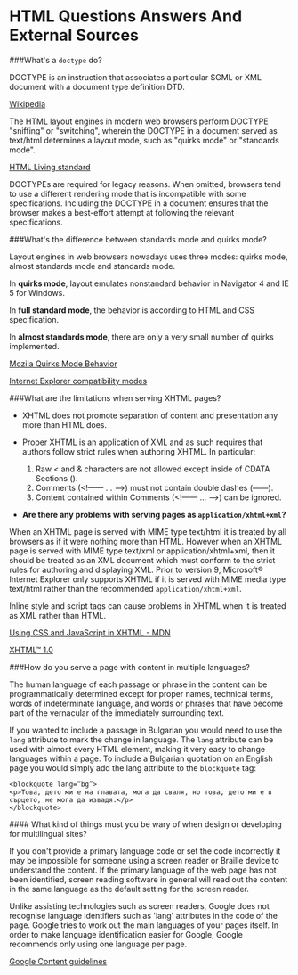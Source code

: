 # HTML Questions Answers And External Sources

###<a name='q1'>What's a `doctype` do? </a>
    
DOCTYPE is an instruction that associates a particular SGML or XML document with a document type definition DTD.

[Wikipedia](http://en.wikipedia.org/wiki/Document_type_declaration)

The HTML layout engines in modern web browsers perform DOCTYPE "sniffing" or "switching", wherein the DOCTYPE in a document served as text/html determines a layout mode, such as "quirks mode" or "standards mode".

[HTML Living standard](http://www.whatwg.org/specs/web-apps/current-work/multipage/syntax.html#the-doctype)

DOCTYPEs are required for legacy reasons. When omitted, browsers tend to use a different rendering mode that is incompatible with some specifications. Including the DOCTYPE in a document ensures that the browser makes a best-effort attempt at following the relevant specifications.


###<a name ='q2'>What's the difference between standards mode and quirks mode?</a>

Layout engines in web browsers nowadays uses three modes: quirks mode, almost standards mode and standards mode.

In **quirks mode**, layout emulates nonstandard behavior in Navigator 4 and IE 5 for Windows. 

In **full standard mode**, the behavior is according to HTML and CSS specification.

In **almost standards mode**, there are only a very small number of quirks implemented.
    
[Mozila Quirks Mode Behavior](https://developer.mozilla.org/en-US/docs/Mozilla_Quirks_Mode_Behavior)

[Internet Explorer compatibility modes](http://goo.gl/aJpR2X)
 
  
###<a name ='q3'>What are the limitations when serving XHTML pages?</a>

* XHTML does not promote separation of content and presentation any more than HTML does.

* Proper XHTML is an application of XML and as such requires that authors follow strict rules when authoring XHTML. In particular:
    1. Raw < and & characters are not allowed except inside of CDATA Sections (<![CDATA[ ... ]]>).
    1. Comments (<!—— ... ——>) must not contain double dashes (——).
    1. Content contained within Comments (<!—— ... ——>) can be ignored.
    
* __Are there any problems with serving pages as `application/xhtml+xml`?__


When an XHTML page is served with MIME type text/html it is treated by all browsers as if it were nothing more than HTML. 
However when an XHTML page is served with MIME type text/xml or application/xhtml+xml,
then it should be treated as an XML document which must conform to the strict rules for authoring and displaying XML.
Prior to version 9, Microsoft® Internet Explorer only supports XHTML if 
it is served with MIME media type text/html rather than the recommended `application/xhtml+xml`.

Inline style and script tags can cause problems in XHTML when it is treated as XML rather than HTML.
             
[Using CSS and JavaScript in XHTML - MDN](http://goo.gl/ApM59d)

[XHTML™ 1.0](http://www.w3.org/TR/xhtml1/)

###<a name ='q4'>How do you serve a page with content in multiple languages?</a>

The human language of each passage or phrase in the content can be programmatically determined except for proper names, technical terms, words of indeterminate language, and words or phrases that have become part of the vernacular of the immediately surrounding text.
    
If you wanted to include a passage in Bulgarian you would need to use the `lang` attribute to mark the change in language.
The `lang` attribute can be used with almost every HTML element, making it very easy to change languages within a page.
To include a Bulgarian quotation on an English page you would simply add the lang attribute to the `blockquote` tag:

    <blockquote lang=”bg”>
    <p>Това, дето ми е на главата, мога да сваля, но това, дето ми е в сърцето, не мога да извадя.</p>
    </blockquote>

####<a name ='q4a'> What kind of things must you be wary of when design or developing for multilingual sites?</a>

If you don't provide a primary language code or set the code incorrectly it may be impossible for someone using a screen reader or Braille device to understand the content. 
If the primary language of the web page has not been identified, screen reading software in general will read out the content in the same language as the default setting for the screen reader.

Unlike assisting technologies such as screen readers, Google does not recognise language identifiers such as 'lang' attributes in the code of the page. 
Google tries to work out the main languages of your pages itself. In order to make language identification easier for Google, Google recommends only using one language per page.

[Google Content guidelines](http://goo.gl/AVoUfJ)
